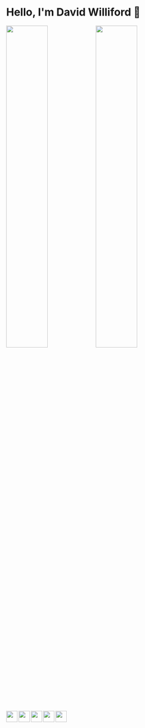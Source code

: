 # Hello, I'm David Williford 👋

<!-- Stats and Most Used Languages -->

<img align="left" width="47%" src="https://github-readme-stats.vercel.app/api?username=davidwilliford99&show_icons=true&theme=highcontrast" />

<img align="left" width="47%" src="https://github-readme-stats.vercel.app/api/top-langs/?username=davidwilliford99&layout=compact" />

<!-- Framework badges -->

<img align="left" height="30px" src="https://img.shields.io/badge/java-%23ED8B00.svg?style=for-the-badge&logo=java&logoColor=white" />

<img align="left" height="30px" src="https://img.shields.io/badge/c++-%2300599C.svg?style=for-the-badge&logo=c%2B%2B&logoColor=white" />

<img align="left" height="30px" src="https://img.shields.io/badge/javascript-%23323330.svg?style=for-the-badge&logo=javascript&logoColor=%23F7DF1E" />

<img align="left" height="30px" src="https://img.shields.io/badge/mysql-%2300f.svg?style=for-the-badge&logo=mysql&logoColor=white" />

<img align="left" height="30px" src="https://img.shields.io/badge/AWS-%23FF9900.svg?style=for-the-badge&logo=amazon-aws&logoColor=white" />

<!-- GitHub readme stats comes with several built-in themes (e.g. dark, radical, merko, gruvbox, tokyonight, onedark, cobalt, synthwave, highcontrast, dracula). -->

